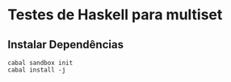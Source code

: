 Testes de Haskell para multiset
===============================

Instalar Dependências
---------------------

```
cabal sandbox init
cabal install -j
```
